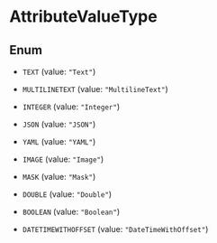 

# AttributeValueType

## Enum


* `TEXT` (value: `"Text"`)

* `MULTILINETEXT` (value: `"MultilineText"`)

* `INTEGER` (value: `"Integer"`)

* `JSON` (value: `"JSON"`)

* `YAML` (value: `"YAML"`)

* `IMAGE` (value: `"Image"`)

* `MASK` (value: `"Mask"`)

* `DOUBLE` (value: `"Double"`)

* `BOOLEAN` (value: `"Boolean"`)

* `DATETIMEWITHOFFSET` (value: `"DateTimeWithOffset"`)



